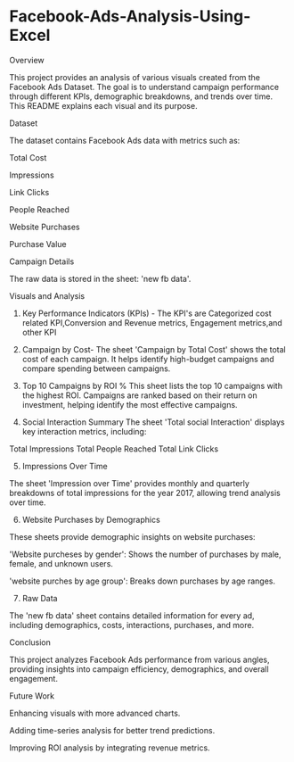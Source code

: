 # Facebook-Ads-Analysis-Using-Excel

Overview

This project provides an analysis of various visuals created from the Facebook Ads Dataset. The goal is to understand campaign performance through different KPIs, demographic breakdowns, and trends over time. This README explains each visual and its purpose.

Dataset

The dataset contains Facebook Ads data with metrics such as:

Total Cost

Impressions

Link Clicks

People Reached

Website Purchases

Purchase Value

Campaign Details

The raw data is stored in the sheet: 'new fb data'.


Visuals and Analysis


1. Key Performance Indicators (KPIs) -
The KPI's are Categorized cost related KPI,Conversion and Revenue metrics, Engagement metrics,and other KPI

2. Campaign by Cost-
The sheet 'Campaign by Total Cost' shows the total cost of each campaign. It helps identify high-budget campaigns and compare spending between campaigns.


3. Top 10 Campaigns by ROI %
This sheet lists the top 10 campaigns with the highest ROI. Campaigns are ranked based on their return on investment, helping identify the most effective campaigns.


4. Social Interaction Summary
The sheet 'Total social Interaction' displays key interaction metrics, including:

Total Impressions
Total People Reached
Total Link Clicks

5. Impressions Over Time

The sheet 'Impression over Time' provides monthly and quarterly breakdowns of total impressions for the year 2017, allowing trend analysis over time.


6. Website Purchases by Demographics

These sheets provide demographic insights on website purchases:

'Website purcheses by gender': Shows the number of purchases by male, female, and unknown users.

'website purches by age group': Breaks down purchases by age ranges.


7. Raw Data

The 'new fb data' sheet contains detailed information for every ad, including demographics, costs, interactions, purchases, and more.


Conclusion

This project analyzes Facebook Ads performance from various angles, providing insights into campaign efficiency, demographics, and overall engagement.


Future Work

Enhancing visuals with more advanced charts.

Adding time-series analysis for better trend predictions.

Improving ROI analysis by integrating revenue metrics.

